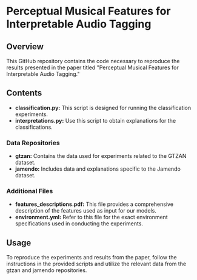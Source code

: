 # Perceptual Musical Features for Interpretable Audio Tagging

## Overview

This GitHub repository contains the code necessary to reproduce the results presented in the paper titled "Perceptual Musical Features for Interpretable Audio Tagging."

## Contents

- **classification.py:** This script is designed for running the classification experiments.
- **interpretations.py:** Use this script to obtain explanations for the classifications.

### Data Repositories

- **gtzan:** Contains the data used for experiments related to the GTZAN dataset.
- **jamendo:** Includes data and explanations specific to the Jamendo dataset.

### Additional Files

- **features_descriptions.pdf:** This file provides a comprehensive description of the features used as input for our models.
- **environment.yml:** Refer to this file for the exact environment specifications used in conducting the experiments.

## Usage

To reproduce the experiments and results from the paper, follow the instructions in the provided scripts and utilize the relevant data from the gtzan and jamendo repositories.
